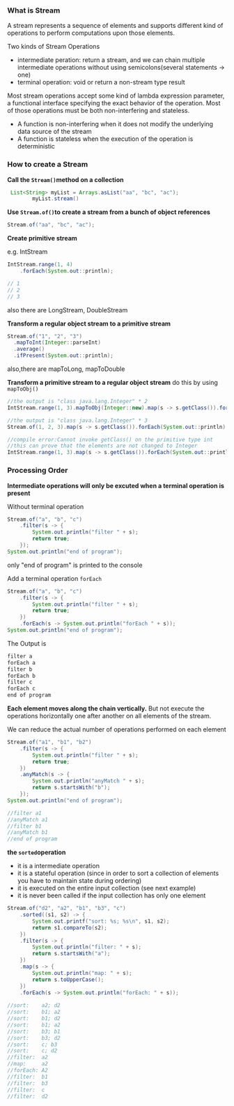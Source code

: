 ### What is Stream
A stream represents a sequence of elements and supports different kind of operations to perform computations upon those elements.

Two kinds of Stream Operations
+ intermediate peration: return a stream, and we can chain multiple intermediate operations without using semicolons(several statements -> one)
+ terminal operation: void or return a non-stream type result

Most stream operations accept some kind of lambda expression parameter, a functional interface specifying the exact behavior of the operation. Most of those operations must be both non-interfering and stateless.
+ A function is non-interfering when it does not modify the underlying data source of the stream
+ A function is stateless when the execution of the operation is deterministic


### How to create a Stream
**Call the `Stream()`method on a collection**

```java
 List<String> myList = Arrays.asList("aa", "bc", "ac");
		myList.stream()
```

**Use `Stream.of()`to create a stream from a bunch of object references**

```java
Stream.of("aa", "bc", "ac");
```

**Create primitive stream**

e.g. IntStream

```java
IntStream.range(1, 4)
    .forEach(System.out::println);

// 1
// 2
// 3
```
also there are LongStream, DoubleStream

**Transform a regular object stream to a primitive stream**

```java
Stream.of("1", "2", "3")
  .mapToInt(Integer::parseInt)
  .average()
  .ifPresent(System.out::println);
```

also,there are mapToLong, mapToDouble

**Transform a primitive stream to a regular object stream**
do this by using `mapToObj()`

```java
//the output is "class java.lang.Integer" * 2
IntStream.range(1, 3).mapToObj(Integer::new).map(s -> s.getClass()).forEach(System.out::println);

//the output is "class java.lang.Integer" * 3
Stream.of(1, 2, 3).map(s -> s.getClass()).forEach(System.out::println);

//compile error:Cannot invoke getClass() on the primitive type int
//this can prove that the elements are not changed to Integer
IntStream.range(1, 3).map(s -> s.getClass()).forEach(System.out::println);
```



### Processing Order
**Intermediate operations will only be excuted when a terminal operation is present**

Without terminal operation

```java
Stream.of("a", "b", "c")
	.filter(s -> {
		System.out.println("filter " + s);
		return true;
	});
System.out.println("end of program");
```
only "end of program" is printed to the console 

Add a terminal operation `forEach`

```java
Stream.of("a", "b", "c")
	.filter(s -> {
		System.out.println("filter " + s);
		return true;
	})
	.forEach(s -> System.out.println("forEach " + s));
System.out.println("end of program");
```

The Output is
```java
filter a
forEach a
filter b
forEach b
filter c
forEach c
end of program
```
**Each element moves along the chain vertically.**
But not execute the operations horizontally one after another on all elements of the stream.

We can reduce the actual number of operations performed on each element
```java
Stream.of("a1", "b1", "b2")
	.filter(s -> {
		System.out.println("filter " + s);
		return true;
	})
	.anyMatch(s -> {
		System.out.println("anyMatch " + s);
		return s.startsWith("b");
	});
System.out.println("end of program");

//filter a1
//anyMatch a1
//filter b1
//anyMatch b1
//end of program
```

**the `sorted`operation**
- it is a intermediate operation
- it is a stateful operation (since in order to sort a collection of elements you have to maintain state during ordering)
- it is executed on the entire input collection (see next example)
- it is never been called if the input collection has only one element

```java
Stream.of("d2", "a2", "b1", "b3", "c")
    .sorted((s1, s2) -> {
        System.out.printf("sort: %s; %s\n", s1, s2);
        return s1.compareTo(s2);
    })
    .filter(s -> {
        System.out.println("filter: " + s);
        return s.startsWith("a");
    })
    .map(s -> {
        System.out.println("map: " + s);
        return s.toUpperCase();
    })
    .forEach(s -> System.out.println("forEach: " + s));
    
//sort:    a2; d2
//sort:    b1; a2
//sort:    b1; d2
//sort:    b1; a2
//sort:    b3; b1
//sort:    b3; d2
//sort:    c; b3
//sort:    c; d2
//filter:  a2
//map:     a2
//forEach: A2
//filter:  b1
//filter:  b3
//filter:  c
//filter:  d2
```


